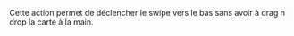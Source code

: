 Cette action permet de déclencher le swipe vers le bas sans avoir à drag n drop la carte à la main.
